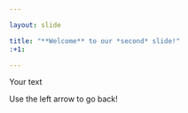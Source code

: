 ```yaml
---

layout: slide

title: "**Welcome** to our *second* slide!"
:+1:

---
```


Your text

Use the left arrow to go back!
